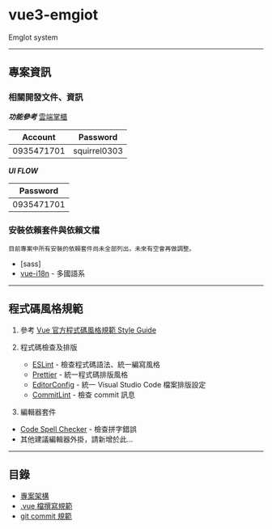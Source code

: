 # vue3-emgiot
EmgIot system



***



## 專案資訊

### 相關開發文件、資訊

***功能參考*** 
[雲端掌櫃](https://cm.alfaloop.com/Dashboard)

| Account     | Password     |
|-------------|--------------|
| 0935471701  | squirrel0303 |

***UI FLOW***

| Password    |
|-------------|
| 0935471701  |

### 安裝依賴套件與依賴文檔

`目前專案中所有安裝的依賴套件尚未全部列出，未來有空會再做調整。`

- [sass]
- [vue-i18n](https://vue-i18n.intlify.dev/guide/installation.html) - 多國語系



***



## 程式碼風格規範

1. 參考 [Vue 官方程式碼風格規範 Style Guide](https://vuejs.org/style-guide)

2. 程式碼檢查及排版
   - [ESLint](https://eslint.org) - 檢查程式碼語法、統一編寫風格
   - [Prettier](https://prettier.io) - 統一程式碼排版風格
   - [EditorConfig](https://editorconfig.org) - 統一 Visual Studio Code 檔案排版設定
   - [CommitLint](https://commitlint.js.org) - 檢查 commit 訊息

3. 編輯器套件
  - [Code Spell Checker](https://marketplace.visualstudio.com/items?itemName=streetsidesoftware.code-spell-checker) - 檢查拼字錯誤
  - 其他建議編輯器外掛，請新增於此...



***



## 目錄

- [專案架構](./readme/ARCHITECTURE.md)
- [.vue 檔撰寫規範](./readme/BASE-VUE.md)
- [git commit 規範](./readme/GIT-COMMIT.md)
